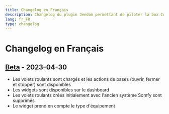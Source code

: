 ```yaml
---
title: Changelog en Français
description: Changelog du plugin Jeedom permettant de piloter la box Connexoon
lang: fr_FR
type: changelog
---
```


# Changelog en Français

## [Beta] - 2023-04-30

- Les volets roulants sont chargés et les actions de bases (ouvrir, fermer et stopper) sont disponibles
- Les widgets sont disponibles sur le dashboard
- Les volets roulants créés initialement avec l'ancien système Somfy sont supprimés
- Le widget prend en compte le type d'équipement

[Beta]: https://github.com/benjaminprevot/jeedom-plugin-connexoon/tree/beta
